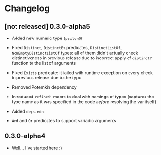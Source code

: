 # Changelog

## [not released] 0.3.0-alpha5

* Added new numeric type `EpsilonOf`

* Fixed `Distinct`, `DistinctBy` predicates, `DistinctListOf`,
  `NonEmptyDistinctListOf` types: all of them didn't actually check
  distinctiveness in previous release due to incorrect apply of `distinct?`
  function to the list of arguments

* Fixed `Exists` predicate: it failed with runtime exception on every check in
  previous release due to the typo

* Removed Potemkin dependency

* Introduced `refined'` macro to deal with namings of types (captures the type name
  as it was specified in the code *before* resolving the var itself)

* Added `deps.edn`

* `And` and `Or` predicates to support variadic arguments

## 0.3.0-alpha4

* Well... I've started here :)
